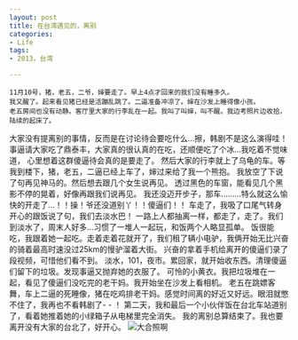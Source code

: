 ```yaml
---
layout: post
title: 在台湾遇见的，离别
categories:
- Life
tags:
- 2013，台湾

---
```


    11月10号，猪，老五，二爷，婶要走了。早上4点才回来的我们没有睡多久。
    我又醒了。起来看见猪已经是活蹦乱跳了。二逼准备冲凉了。婶在沙发上睡得像小孩。
    老五房间也没有动静。客厅里大家的行李乱在一起。我叫了叫婶，叫不醒。我边考照片边收拾，陆续的起床了。
大家没有提离别的事情，反而是在讨论待会要吃什么…擦，韩剧不是这么演得哇！ 
事逼请大家吃了鼎泰丰，大家真的很认真的在吃，还顺便吃了个冰…我吃着不觉味道，
心里想着这群傻逼待会真的是要走了。
    然后大家的行李就上了乌龟的车。等我到楼下，猪，老五，二逼已经上车了，婶过来给了我一个熊抱。
我放空了下说了句再见神马的。然后想去跟几个女生说再见。
透过黑色的车窗，能看见几个黑影不停的晃着，好像再跟我们说再见。
我还没迈开步子，那车………特么就这么愉快的开走了…！！操！爷还没道别丫！！傻逼们！！
    车走了，我吸了口尾气转身开心的跟饭说了句，我们去淡水巴！
    一路上人都抽离一样，都走了，走了。我们到淡水了，周末人好多…习惯了一堆人一起玩，和饭两个人略显孤单。
    饭很能吃，我跟着她一起吃。走着走着花就开了，我们租了辆小电驴，我俩开始无比兴奋的骑着最高时速没过25km的慢驴溜着大街。
    兴奋的拿着手机给离开的傻逼们录了段视频，可惜他们看不到。
淡水，101，夜市。累回家，就开始收东西。清理傻逼们留下的垃圾。发现事逼又抛弃她的衣服了。
可怜的小黄衣。我把垃圾堆在一起，看见了傻逼们没吃完的老干妈。我开始坐在沙发上看相机。
老五在跳嫖客舞，车上二逼的死睡像，猪在吃鸡排老干妈。感觉时间离的好近又好远。眼泪就憋不住了，我再也不看韩剧了- - ！
    第二天，我和最后一个小伙伴饭在台北车站道别了，看着她推着她的小绿箱子从电梯里完全消失。
    我的离别总算结束了。我也要离开没有大家的台北了，好开心。
![大合照啊](https://raw.github.com/nothinghd/nothinghd.github.com/master/slides/images/all.jpg)
